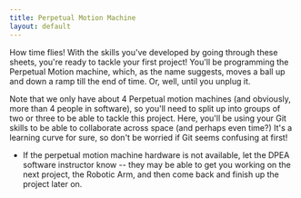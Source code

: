 ```yaml
---
title: Perpetual Motion Machine
layout: default
---
```

How time flies! With the skills you've developed by going through these sheets, you're ready to tackle your first project! You'll be programming the Perpetual Motion machine, which, as the name suggests, moves a ball up and down a ramp till the end of time. Or, well, until you unplug it. 

Note that we only have about 4 Perpetual motion machines (and obviously, more than 4 people in software), so you'll need to split up into groups of two or three to be able to tackle this project. Here, you'll be using your Git skills to be able to collaborate across space (and perhaps even time?) It's a learning curve for sure, so don't be worried if Git seems confusing at first!

- If the perpetual motion machine hardware is not available, let the DPEA software instructor know -- they may be able to get you working on the next project, the Robotic Arm, and then come back and finish up the project later on. 

